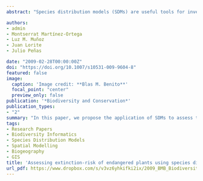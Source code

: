```yaml
---
abstract: "Species distribution models (SDMs) are useful tools for investigating rare and endangered species as well as the environmental variables affecting them. In this paper, we propose the application of SDMs to assess the extinction-risk of plant species in relation to the spread of greenhouses in a Mediterranean landscape, where habitat depletion is one of the main causes of biodiversity loss. For this purpose, presence records of the model species (Linaria nigricans, a endemic and threatened species) and the greenhouses, a dataset of environmental variables, and different only presence-based modelling algorithms (Bioclim, Domain, GARP, MaxEnt and ENFA) were used to build SDMs for L. nigricans as well as for greenhouses. To evaluate the models a modified approach of the area-under-curve ROC was applied. Combining the most accurate models, we generated an extinction-risk model of L. nigricans populations, which enabled us to assess the sustainability of the most threatened populations. Our results show that is possible to model greenhouses spreading as a “biological invasion”. The procedure explained and used in this work is quite novel, and offers an objective spatial criterion intended for the management of natural resources and for the conservation of the biodiversity in areas threatened by habitat depletion processes as particular as greenhouses expansion."

authors:
- admin
- Montserrat Martínez-Ortega
- Luz M. Muñoz
- Juan Lorite
- Julio Peñas

date: "2009-02-28T00:00:00Z"
doi: "https://doi.org/10.1007/s10531-009-9604-8"
featured: false
image:
  caption: 'Image credit: **Blas M. Benito**'
  focal_point: "center"
  preview_only: false
publication: '*Biodiversity and Conservation*'
publication_types:
- "2"
summary: "In this paper, we propose the application of SDMs to assess the extinction-risk of plant species in relation to the spread of greenhouses in a Mediterranean landscape, where habitat depletion is one of the main causes of biodiversity loss."
tags:
- Research Papers
- Biodiversity Informatics
- Species Distribution Models
- Spatial Modelling
- Biogeography
- GIS
title: 'Assessing extinction-risk of endangered plants using species distribution models: a case study of habitat depletion caused by the spread of greenhouses'
url_pdf: https://www.dropbox.com/s/v3vz6yhkifki2ix/2009_BMB_Biodiversity_and_Conservation.pdf?dl=1
---
```



